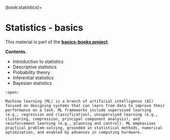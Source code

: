 (book:statistics)=
# Statistics - basics

This material is part of the [**basics-books project**](https://basics2022.github.io/bbooks). 

**Contents.**
- Introduction to statistics
- Descriptive statistics
- Probability theory
- Inferential statistics
- Bayesian statistics

```{dropdown} [Introduction to Machine Learning: SL, UL, ML](ml:intro)
:open:

Machine learning (ML) is a branch of artificial intelligence (AI) focused on designing systems that can learn from data to improve their performance on a task. ML frameworks include supervised learning (e.g., regression and classification), unsupervised learning (e.g., clustering, compression, principal component analysis), and reinforcement learning (e.g., planning and control). ML emphasizes practical problem-solving, grounded in statistical methods, numerical optimization, and enabled by advances in computing hardware.
```

<!--
It is also available as a [.pdf document](_build/latex/book.pdf).
-->

<!--
If you want ot start a new basics-book, it could be a good idea to start from this template.
Please check out the Github repo of the project, [basics-book project](https://github.com/Basics2022).
```{tableofcontents}
```
-->
